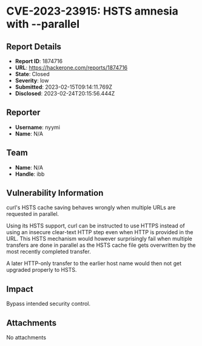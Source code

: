 # CVE-2023-23915: HSTS amnesia with --parallel

## Report Details
- **Report ID**: 1874716
- **URL**: https://hackerone.com/reports/1874716
- **State**: Closed
- **Severity**: low
- **Submitted**: 2023-02-15T09:14:11.769Z
- **Disclosed**: 2023-02-24T20:15:56.444Z

## Reporter
- **Username**: nyymi
- **Name**: N/A

## Team
- **Name**: N/A
- **Handle**: ibb

## Vulnerability Information
curl's HSTS cache saving behaves wrongly when multiple URLs are requested in parallel.

Using its HSTS support, curl can be instructed to use HTTPS instead of using an insecure clear-text HTTP step even when HTTP is provided in the URL. This HSTS mechanism would however surprisingly fail when multiple transfers are done in parallel as the HSTS cache file gets overwritten by the most recently completed transfer.

A later HTTP-only transfer to the earlier host name would then not get upgraded properly to HSTS.

## Impact

Bypass intended security control.

## Attachments
No attachments
